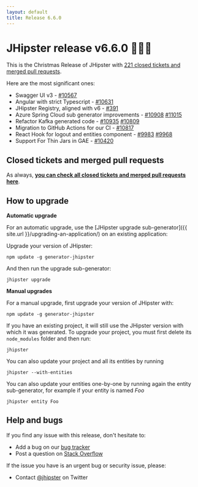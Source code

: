```yaml
---
layout: default
title: Release 6.6.0
---
```


JHipster release v6.6.0 🎅🎁🎄
==================

This is the Christmas Release of JHipster with [221 closed tickets and merged pull requests](https://github.com/jhipster/generator-jhipster/issues?q=milestone%3A6.6.0+is%3Aclosed).

Here are the most significant ones:

- Swagger UI v3 - [#10567](https://github.com/jhipster/generator-jhipster/pull/10567)
- Angular with strict Typescript - [#10631](https://github.com/jhipster/generator-jhipster/issues/10631)
- JHipster Registry, aligned with v6 - [#391](https://github.com/jhipster/jhipster-registry/issues/391)
- Azure Spring Cloud sub generator improvements - [#10908](https://github.com/jhipster/generator-jhipster/pull/10908) [#11015](https://github.com/jhipster/generator-jhipster/pull/11015)
- Refactor Kafka generated code - [#10935](https://github.com/jhipster/generator-jhipster/pull/10935) [#10809](https://github.com/jhipster/generator-jhipster/pull/10809)
- Migration to GitHub Actions for our CI - [#10817](https://github.com/jhipster/generator-jhipster/issues/10817)
- React Hook for logout and entities component - [#9983](https://github.com/jhipster/generator-jhipster/pull/9983) [#9968](https://github.com/jhipster/generator-jhipster/pull/9968)
- Support For Thin Jars in GAE - [#10420](https://github.com/jhipster/generator-jhipster/pull/10420)


Closed tickets and merged pull requests
------------
As always, __[you can check all closed tickets and merged pull requests here](https://github.com/jhipster/generator-jhipster/issues?q=milestone%3A6.6.0+is%3Aclosed)__.

How to upgrade
------------

**Automatic upgrade**

For an automatic upgrade, use the [JHipster upgrade sub-generator]({{ site.url }}/upgrading-an-application/) on an existing application:

Upgrade your version of JHipster:

```
npm update -g generator-jhipster
```

And then run the upgrade sub-generator:

```
jhipster upgrade
```

**Manual upgrades**

For a manual upgrade, first upgrade your version of JHipster with:

```
npm update -g generator-jhipster
```

If you have an existing project, it will still use the JHipster version with which it was generated.
To upgrade your project, you must first delete its `node_modules` folder and then run:

```
jhipster
```

You can also update your project and all its entities by running

```
jhipster --with-entities
```

You can also update your entities one-by-one by running again the entity sub-generator, for example if your entity is named _Foo_

```
jhipster entity Foo
```

Help and bugs
--------------

If you find any issue with this release, don't hesitate to:

- Add a bug on our [bug tracker](https://github.com/jhipster/generator-jhipster/issues?state=open)
- Post a question on [Stack Overflow](http://stackoverflow.com/tags/jhipster/info)

If the issue you have is an urgent bug or security issue, please:

- Contact [@jhipster](https://twitter.com/jhipster) on Twitter
